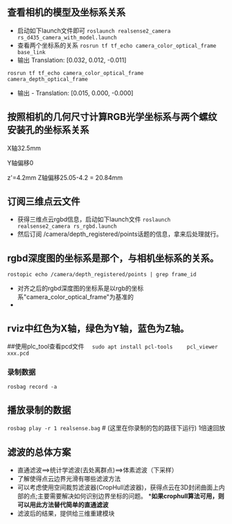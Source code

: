 
## 查看相机的模型及坐标系关系
* 启动如下launch文件即可
`roslaunch realsense2_camera rs_d435_camera_with_model.launch`
* 查看两个坐标系的关系
` rosrun tf tf_echo camera_color_optical_frame base_link `
* 输出 Translation: [0.032, 0.012, -0.011]

` rosrun tf tf_echo camera_color_optical_frame camera_depth_optical_frame `
* 输出 - Translation: [0.015, 0.000, -0.000]

## 按照相机的几何尺寸计算RGB光学坐标系与两个螺纹安装孔的坐标系关系
X轴32.5mm

Y轴偏移0

z'=4.2mm
Z轴偏移25.05-4.2 = 20.84mm


## 订阅三维点云文件
* 获得三维点云rgbd信息，启动如下launch文件
` roslaunch realsense2_camera rs_rgbd.launch `
* 然后订阅 /camera/depth_registered/points话题的信息，拿来后处理就行。


## rgbd深度图的坐标系是那个，与相机坐标系的关系。
` rostopic echo /camera/depth_registered/points | grep frame_id `
* 对齐之后的rgbd深度图的坐标系是以rgb的坐标系"camera_color_optical_frame"为基准的
* 



## rviz中红色为X轴，绿色为Y轴，蓝色为Z轴。


##使用plc_tool查看pcd文件
`   sudo apt install pcl-tools   `
`   pcl_viewer xxx.pcd    `

### 录制数据
`rosbag record -a `

## 播放录制的数据
` rosbag play -r 1 realsense.bag ` # (这里在你录制的包的路径下运行)  1倍速回放


## 滤波的总体方案
* 直通滤波==>统计学滤波(去处离群点)==>体素滤波（下采样）
* 了解使得点云边界光滑有哪些滤波方法
* 可以考虑使用空间裁剪滤波器(CropHull滤波器)，获得点云在3D封闭曲面上内部的点;主要需要解决如何识别边界坐标的问题。
*__如果crophull算法可用，则可以用此方法替代简单的直通滤波__ 
* 滤波后的结果，提供给三维重建模块
